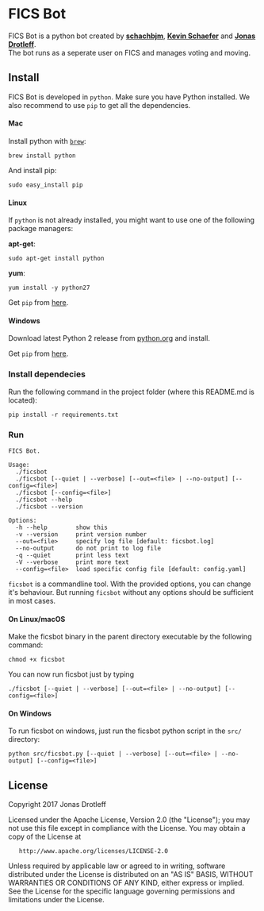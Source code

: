 # FICS Bot
FICS Bot is a python bot created by [**schachbjm**](https://github.com/schachbjm), 
[**Kevin Schaefer**](http://kevinschaefer.de) and [**Jonas Drotleff**](https://github.com/jonas-drotleff).  
The bot runs as a seperate user on FICS and manages voting and moving.

## Install
FICS Bot is developed in `python`. Make sure you have Python installed. We also recommend to use `pip` 
to get all the dependencies.
#### Mac
Install python with [`brew`](http://brew.sh/):
```commandline
brew install python
```
And install pip:
````commandline
sudo easy_install pip
````

#### Linux

If `python` is not already installed, you might want to use one of the following package managers:

**apt-get**:
```commandline
sudo apt-get install python
```
**yum**:
```commandline
yum install -y python27
```

Get `pip` from [here](https://pip.pypa.io/en/stable/installing/).

#### Windows
Download latest Python 2 release from [python.org](https://www.python.org/downloads/windows/) and install.

Get `pip` from [here](https://pip.pypa.io/en/stable/installing/).

### Install dependecies

Run the following command in the project folder (where this README.md is located):
```commandline
pip install -r requirements.txt
```

### Run
```text
FICS Bot.

Usage:
  ./ficsbot
  ./ficsbot [--quiet | --verbose] [--out=<file> | --no-output] [--config=<file>]
  ./ficsbot [--config=<file>]
  ./ficsbot --help
  ./ficsbot --version

Options:
  -h --help        show this
  -v --version     print version number
  --out=<file>     specify log file [default: ficsbot.log]
  --no-output      do not print to log file
  -q --quiet       print less text
  -V --verbose     print more text
  --config=<file>  load specific config file [default: config.yaml]
```

`ficsbot` is a commandline tool. With the provided options, you can change it's behaviour.
But running `ficsbot` without any options should be sufficient in most cases.

#### On Linux/macOS
Make the ficsbot binary in the parent directory executable by the following command:
```commandline
chmod +x ficsbot
```
You can now run ficsbot just by typing
```commandline
./ficsbot [--quiet | --verbose] [--out=<file> | --no-output] [--config=<file>]
```
#### On Windows
To run ficsbot on windows, just run the ficsbot python script in the `src/` directory:
```commandline
python src/ficsbot.py [--quiet | --verbose] [--out=<file> | --no-output] [--config=<file>]
```

## License

Copyright 2017 Jonas Drotleff

   Licensed under the Apache License, Version 2.0 (the "License");
   you may not use this file except in compliance with the License.
   You may obtain a copy of the License at

       http://www.apache.org/licenses/LICENSE-2.0

   Unless required by applicable law or agreed to in writing, software
   distributed under the License is distributed on an "AS IS" BASIS,
   WITHOUT WARRANTIES OR CONDITIONS OF ANY KIND, either express or implied.
   See the License for the specific language governing permissions and
   limitations under the License.
